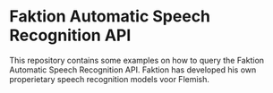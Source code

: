 # Faktion Automatic Speech Recognition API
This repository contains some examples on how to query the Faktion Automatic Speech Recognition API.
Faktion has developed his own properietary speech recognition models voor Flemish.

